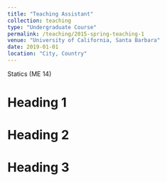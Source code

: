 ```yaml
---
title: "Teaching Assistant"
collection: teaching
type: "Undergraduate Course"
permalink: /teaching/2015-spring-teaching-1
venue: "University of California, Santa Barbara"
date: 2019-01-01
location: "City, Country"
---
```


Statics (ME 14)

Heading 1
======

Heading 2
======

Heading 3
======
